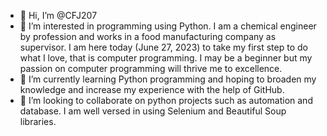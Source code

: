 - 👋 Hi, I’m @CFJ207
- 👀 I’m interested in programming using Python. I am a chemical engineer by profession and works in a food manufacturing company as supervisor. I am here today (June 27, 2023) to take my first step to do what I love, that is computer programming. I may be a beginner but my passion on computer programming will thrive me to excellence. 
- 🌱 I’m currently learning Python programming and hoping to broaden my knowledge and increase my experience with the help of GitHub.
- 💞️ I’m looking to collaborate on python projects such as automation and database. I am well versed in using Selenium and Beautiful Soup libraries.


<!---
CFJ207/CFJ207 is a ✨ special ✨ repository because its `README.md` (this file) appears on your GitHub profile.
You can click the Preview link to take a look at your changes.
--->
